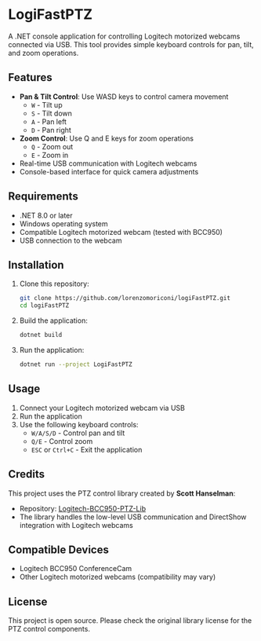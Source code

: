 # LogiFastPTZ

A .NET console application for controlling Logitech motorized webcams connected via USB. This tool provides simple keyboard controls for pan, tilt, and zoom operations.

## Features

- **Pan & Tilt Control**: Use WASD keys to control camera movement
  - `W` - Tilt up
  - `S` - Tilt down  
  - `A` - Pan left
  - `D` - Pan right
- **Zoom Control**: Use Q and E keys for zoom operations
  - `Q` - Zoom out
  - `E` - Zoom in
- Real-time USB communication with Logitech webcams
- Console-based interface for quick camera adjustments

## Requirements

- .NET 8.0 or later
- Windows operating system
- Compatible Logitech motorized webcam (tested with BCC950)
- USB connection to the webcam

## Installation

1. Clone this repository:
   ```bash
   git clone https://github.com/lorenzomoriconi/logiFastPTZ.git
   cd logiFastPTZ
   ```

2. Build the application:
   ```bash
   dotnet build
   ```

3. Run the application:
   ```bash
   dotnet run --project LogiFastPTZ
   ```

## Usage

1. Connect your Logitech motorized webcam via USB
2. Run the application
3. Use the following keyboard controls:
   - `W/A/S/D` - Control pan and tilt
   - `Q/E` - Control zoom
   - `ESC` or `Ctrl+C` - Exit the application

## Credits

This project uses the PTZ control library created by **Scott Hanselman**:
- Repository: [Logitech-BCC950-PTZ-Lib](https://github.com/shanselman/Logitech-BCC950-PTZ-Lib)
- The library handles the low-level USB communication and DirectShow integration with Logitech webcams

## Compatible Devices

- Logitech BCC950 ConferenceCam
- Other Logitech motorized webcams (compatibility may vary)

## License

This project is open source. Please check the original library license for the PTZ control components.
